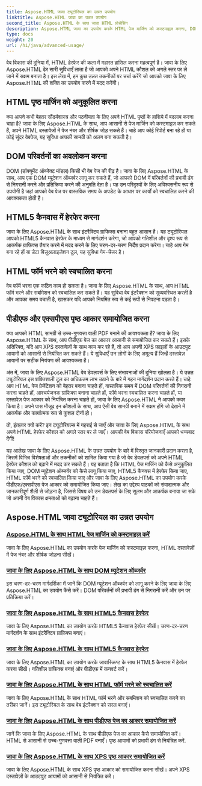 ```yaml
---
title: Aspose.HTML जावा ट्यूटोरियल का उन्नत उपयोग
linktitle: Aspose.HTML जावा का उन्नत उपयोग
second_title: Aspose.HTML के साथ जावा HTML प्रोसेसिंग
description: Aspose.HTML जावा का उपयोग करके HTML पेज मार्जिन को कस्टमाइज़ करना, DOM म्यूटेशन ऑब्जर्वर लागू करना, HTML5 कैनवास में हेरफेर करना, HTML फॉर्म भरने को स्वचालित करना और और भी बहुत कुछ सीखें।
type: docs
weight: 20
url: /hi/java/advanced-usage/
---
```


वेब विकास की दुनिया में, HTML हेरफेर की कला में महारत हासिल करना महत्वपूर्ण है। जावा के लिए Aspose.HTML ढेर सारी सुविधाएँ लाता है जो आपको अपने HTML कौशल को अगले स्तर पर ले जाने में सक्षम बनाता है। इस लेख में, हम कुछ उन्नत तकनीकों पर चर्चा करेंगे जो आपको जावा के लिए Aspose.HTML की शक्ति का उपयोग करने में मदद करेंगी।

## HTML पृष्ठ मार्जिन को अनुकूलित करना

क्या आपने कभी बेहतर सौंदर्यशास्त्र और पठनीयता के लिए अपने HTML पृष्ठों के हाशिये में बदलाव करना चाहा है? जावा के लिए Aspose.HTML के साथ, आप आसानी से पेज मार्जिन को कस्टमाइज़ कर सकते हैं, अपने HTML दस्तावेज़ों में पेज नंबर और शीर्षक जोड़ सकते हैं। चाहे आप कोई रिपोर्ट बना रहे हों या कोई सुंदर वेबपेज, यह सुविधा आपकी सामग्री को अलग बना सकती है।

## DOM परिवर्तनों का अवलोकन करना

DOM (डॉक्यूमेंट ऑब्जेक्ट मॉडल) किसी भी वेब पेज की रीढ़ है। जावा के लिए Aspose.HTML के साथ, आप एक DOM म्यूटेशन ऑब्जर्वर लागू कर सकते हैं, जो आपको DOM में परिवर्तनों की प्रभावी ढंग से निगरानी करने और प्रतिक्रिया करने की अनुमति देता है। यह उन परिदृश्यों के लिए अविश्वसनीय रूप से उपयोगी है जहां आपको वेब पेज पर वास्तविक समय के अपडेट के आधार पर कार्यों को स्वचालित करने की आवश्यकता होती है।

## HTML5 कैनवास में हेरफेर करना

जावा के लिए Aspose.HTML के साथ इंटरैक्टिव ग्राफिक्स बनाना बहुत आसान है। यह ट्यूटोरियल आपको HTML5 कैनवास हेरफेर के माध्यम से मार्गदर्शन करेगा, जो आपको गतिशील और दृश्य रूप से आकर्षक ग्राफिक्स तैयार करने में मदद करने के लिए चरण-दर-चरण निर्देश प्रदान करेगा। चाहे आप गेम बना रहे हों या डेटा विज़ुअलाइज़ेशन टूल, यह सुविधा गेम-चेंजर है।

## HTML फॉर्म भरने को स्वचालित करना

वेब फॉर्म भरना एक कठिन काम हो सकता है। जावा के लिए Aspose.HTML के साथ, आप HTML फॉर्म भरने और सबमिशन को स्वचालित कर सकते हैं। यह सुविधा वेब इंटरैक्शन को सुव्यवस्थित करती है और आपका समय बचाती है, खासकर यदि आपको नियमित रूप से कई रूपों से निपटना पड़ता है।

## पीडीएफ और एक्सपीएस पृष्ठ आकार समायोजित करना

क्या आपको HTML सामग्री से उच्च-गुणवत्ता वाली PDF बनाने की आवश्यकता है? जावा के लिए Aspose.HTML के साथ, आप पीडीएफ पेज का आकार आसानी से समायोजित कर सकते हैं। इसके अतिरिक्त, यदि आप XPS दस्तावेज़ों के साथ काम कर रहे हैं, तो आप अपनी XPS फ़ाइलों के आउटपुट आयामों को आसानी से नियंत्रित कर सकते हैं। ये सुविधाएँ उन लोगों के लिए अमूल्य हैं जिन्हें दस्तावेज़ आयामों पर सटीक नियंत्रण की आवश्यकता है।

अंत में, जावा के लिए Aspose.HTML वेब डेवलपर्स के लिए संभावनाओं की दुनिया खोलता है। ये उन्नत ट्यूटोरियल इस शक्तिशाली टूल का अधिकतम लाभ उठाने के बारे में गहन मार्गदर्शन प्रदान करते हैं। चाहे आप HTML पेज प्रेजेंटेशन को बेहतर बनाना चाहते हों, वास्तविक समय में DOM परिवर्तनों की निगरानी करना चाहते हों, आश्चर्यजनक ग्राफिक्स बनाना चाहते हों, फॉर्म भरना स्वचालित करना चाहते हों, या दस्तावेज़ पेज आकार को नियंत्रित करना चाहते हों, जावा के लिए Aspose.HTML ने आपको कवर किया है। अपने पास मौजूद इन कौशलों के साथ, आप ऐसी वेब सामग्री बनाने में सक्षम होंगे जो देखने में आकर्षक और कार्यात्मक रूप से कुशल दोनों हो।

तो, इंतज़ार क्यों करें? इन ट्यूटोरियल्स में गहराई से जाएँ और जावा के लिए Aspose.HTML के साथ अपने HTML हेरफेर कौशल को अगले स्तर पर ले जाएँ। आपकी वेब विकास परियोजनाएँ आपको धन्यवाद देंगी!

यह आलेख जावा के लिए Aspose.HTML के उन्नत उपयोग के बारे में विस्तृत जानकारी प्रदान करता है, जिसमें विभिन्न विशेषताओं और तकनीकों को शामिल किया गया है जो वेब डेवलपर्स को अपने HTML हेरफेर कौशल को बढ़ाने में मदद कर सकते हैं। यह बताता है कि HTML पेज मार्जिन को कैसे अनुकूलित किया जाए, DOM म्यूटेशन ऑब्जर्वर को कैसे लागू किया जाए, HTML5 कैनवस में हेरफेर किया जाए, HTML फॉर्म भरने को स्वचालित किया जाए और जावा के लिए Aspose.HTML का उपयोग करके पीडीएफ/एक्सपीएस पेज आकार को समायोजित किया जाए। लेख का उद्देश्य पाठकों को संवादात्मक और जानकारीपूर्ण शैली से जोड़ना है, जिससे विषय को उन डेवलपर्स के लिए सुलभ और आकर्षक बनाया जा सके जो अपनी वेब विकास क्षमताओं को बढ़ाना चाहते हैं।

## Aspose.HTML जावा ट्यूटोरियल का उन्नत उपयोग
### [Aspose.HTML के साथ HTML पेज मार्जिन को कस्टमाइज़ करें](./css-extensions-adding-title-page-number/)
जावा के लिए Aspose.HTML का उपयोग करके पेज मार्जिन को कस्टमाइज़ करना, HTML दस्तावेज़ों में पेज नंबर और शीर्षक जोड़ना सीखें।
### [जावा के लिए Aspose.HTML के साथ DOM म्यूटेशन ऑब्जर्वर](./dom-mutation-observer-observing-node-additions/)
इस चरण-दर-चरण मार्गदर्शिका में जानें कि DOM म्यूटेशन ऑब्जर्वर को लागू करने के लिए जावा के लिए Aspose.HTML का उपयोग कैसे करें। DOM परिवर्तनों की प्रभावी ढंग से निगरानी करें और उन पर प्रतिक्रिया करें।
### [जावा के लिए Aspose.HTML के साथ HTML5 कैनवास हेरफेर](./html5-canvas-manipulation-using-code/)
जावा के लिए Aspose.HTML का उपयोग करके HTML5 कैनवास हेरफेर सीखें। चरण-दर-चरण मार्गदर्शन के साथ इंटरैक्टिव ग्राफ़िक्स बनाएं।
### [जावा के लिए Aspose.HTML के साथ HTML5 कैनवास हेरफेर](./html5-canvas-manipulation-using-javascript/)
जावा के लिए Aspose.HTML का उपयोग करके जावास्क्रिप्ट के साथ HTML5 कैनवास में हेरफेर करना सीखें। गतिशील ग्राफिक्स बनाएं और पीडीएफ में कनवर्ट करें।
### [जावा के लिए Aspose.HTML के साथ HTML फॉर्म भरने को स्वचालित करें](./html-form-editor-filling-submitting-forms/)
जावा के लिए Aspose.HTML के साथ HTML फॉर्म भरने और सबमिशन को स्वचालित करने का तरीका जानें। इस ट्यूटोरियल के साथ वेब इंटरैक्शन को सरल बनाएं।
### [जावा के लिए Aspose.HTML के साथ पीडीएफ पेज का आकार समायोजित करें](./adjust-pdf-page-size/)
जानें कि जावा के लिए Aspose.HTML के साथ पीडीएफ पेज का आकार कैसे समायोजित करें। HTML से आसानी से उच्च-गुणवत्ता वाली PDF बनाएँ। पृष्ठ आयामों को प्रभावी ढंग से नियंत्रित करें.
### [जावा के लिए Aspose.HTML के साथ XPS पृष्ठ आकार समायोजित करें](./adjust-xps-page-size/)
जावा के लिए Aspose.HTML के साथ XPS पृष्ठ आकार को समायोजित करना सीखें। अपने XPS दस्तावेज़ों के आउटपुट आयामों को आसानी से नियंत्रित करें।